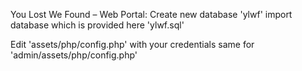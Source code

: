 You Lost We Found – Web Portal:
Create new database 'ylwf'
import database which is provided here 'ylwf.sql'

Edit 'assets/php/config.php' with your credentials
same for 'admin/assets/php/config.php'

